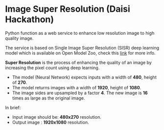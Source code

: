 # Image Super Resolution (Daisi Hackathon)

Python function as a web service to enhance low resolution image to high quality image.

The service is based on Single Image Super Resolution (SISR) deep learning model which is available on Open Model Zoo, check this [link](https://docs.openvino.ai/latest/omz_models_model_single_image_super_resolution_1032.html) for more info.

**Super Resolution** is the process of enhancing the quality of an image by increasing the pixel count using deep learning.

* The model (Neural Network) expects inputs with a width of **480**, height of **270**.
* The model returns images with a width of **1920**, height of **1080**.
* The image sides are upsampled by a factor **4**. The new image is **16** times as large as the original image.

In brief:
* Input image should be: **480x270** resolution.
* Output image : **1920x1080** resolution.

